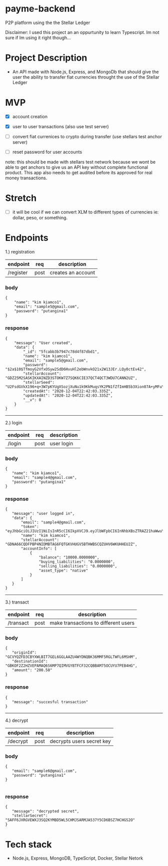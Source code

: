 # payme-backend
P2P platform using the the Stellar Ledger

Disclaimer: I used this project an an oppurtunity to learn Typescript. Im not sure if Im using it right though...

# Project Description

  - An API made with Node.js, Express, and MongoDb that should give the user the ability to transfer fiat currencies throught the use of the Stellar Ledger
  
# MVP

  - [x] account creation
  
  - [x] user to user transactions (also use test server)
  
  - [ ] convert fiat currenices to crypto during transfer (use stellars test anchor server)
  
  - [ ] reset password for user accounts
  
  note: this should be made with stellars test network because we wont be able to get anchors to give us an API key without complete functional product. This app also needs to get audited before its approved for real money transactions. 
  
# Stretch

  - [ ] it will be cool if we can convert XLM to different types of currencies ie: dollar, peso, or something.
  
# Endpoints

1.) registration

  | endpoint | req | description |
  |----------|-----|-------------|
  | /register | post | creates an account |
  
### body

```
{
    "name": "kim kiamco1",
    "email": "sample5@gmail.com",
    "password": "putangina1"
}

```

### response

```
{
    "message": "User created",
    "data": {
        "_id": "5fcabb3b7947c78d4f87dbd1",
        "name": "kim kiamco1",
        "email": "sample5@gmail.com",
        "password": "$2a$10$TfmoyG2VfxOSyw2SdD6HvuHl2ebWnvkO21x2W13JEr.LQy0ctEv42",
        "stellarAccount": "GDZ25M2SASKIKXAINZD3STOKW7Z7SQK6CIE37QCT4QCT3WDU7CANN2UZ",
        "stellarSeed": "U2FsdGVkX196+q+3W7pKYUgXSozjXuNu1k9KkMuqsYK2PN1fZfImHB5b3Xion07A+yMFuY5wypLtv8QwvBSd2a0PKL1N3CL77RS0nInUw4Q=",
        "createdAt": "2020-12-04T22:42:03.335Z",
        "updatedAt": "2020-12-04T22:42:03.335Z",
        "__v": 0
    }
}
```

----------------------------------------------------------------------------------------------------------------------------------------------------
  
2.) login

  | endpoint | req | description |
  |----------|-----|-------------|
  | /login    | post | user login |
  
 ### body
 ```
 {
    "name": "kim kiamco1",
    "email": "sample4@gmail.com",
    "password": "putangina1"
}
```

 ### response

 ```
{
    "message": "user logged in",
    "data": {
        "email": "sample4@gmail.com",
        "token": "eyJhbGciOiJIUzI1NiIsInR5cCI6IkpXVCJ9.eyJlbWFpbCI6InNhbXBsZTRAZ21haWwuY29tIiwiX2lkIjoiNWZjODI3NDliOWExNDMyMWE0YmEwMTQ0IiwiaWF0IjoxNjA2OTU1MTQ1LCJleHAiOjE2MDY5NTg3NDV9.6WXPJBoLH2cKKKdo0esQiLUg9gmRptKMHMO_NoYCnLo",
        "name": "kim kiamco1",
        "stellarAccount": "GDNA66CQDFPBP4NIDMBTAG6FQTGKVHUGV5BTHWBSCQZUHV6WKUHHEU2Z",
        "accountInfo": [
            {
                "balance": "10000.0000000",
                "buying_liabilities": "0.0000000",
                "selling_liabilities": "0.0000000",
                "asset_type": "native"
            }
        ]
    }
}
 ```
 
 ----------------------------------------------------------------------------------------------------------------------------------------------------
  
  
3.) transact

  | endpoint | req | description |
  |----------|-----|-------------|
  | /transact | post | make transactions to different users |
  
 ### body
 ```
{
    "originId": "GCVYQZFD3CBYXWLBIT7GEL6GGLAAZU4WYDNQBK36MMF5RGLTWFL6MSHM",
    "destinationId": "GBKOF2Z2HZVEPAMAQ6S6MP7QIMVGYBTFCF32CQBBAM75OCUYU7PEB4HG",
    "amount": "200.50"
}

```

 ### response

 ```
{
    "message": "succesful transaction"
}
 ```
 
 ----------------------------------------------------------------------------------------------------------------------------------------------------


4.)  decrypt

  | endpoint | req | description |
  |----------|-----|-------------|
  | /decrypt | post | decrypts users secret key |
  
 ### body
 ```
{
    "email": "sample6@gmail.com",
    "password": "putangina1"
}


```

 ### response

 ```
{
    "message": "decrypted secret",
    "stellarSecret": "SAFF6JXRGVEWXJ3SQ2KYMBD5WL5CHMJSARMJA537Y5CD6BSZ7HCHGS2O"
}
 ```


# Tech stack
  
  - Node.js, Express, MongoDB, TypeScript, Docker, Stellar Netork
